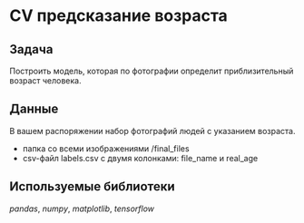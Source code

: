 # CV предсказание возраста

## Задача

Построить модель, которая по фотографии определит приблизительный возраст человека.

## Данные

В вашем распоряжении набор фотографий людей с указанием возраста.
- папка со всеми изображениями /final_files
- csv-файл labels.csv с двумя колонками: file_name и real_age

## Используемые библиотеки
*pandas*, *numpy*, *matplotlib*, *tensorflow*
